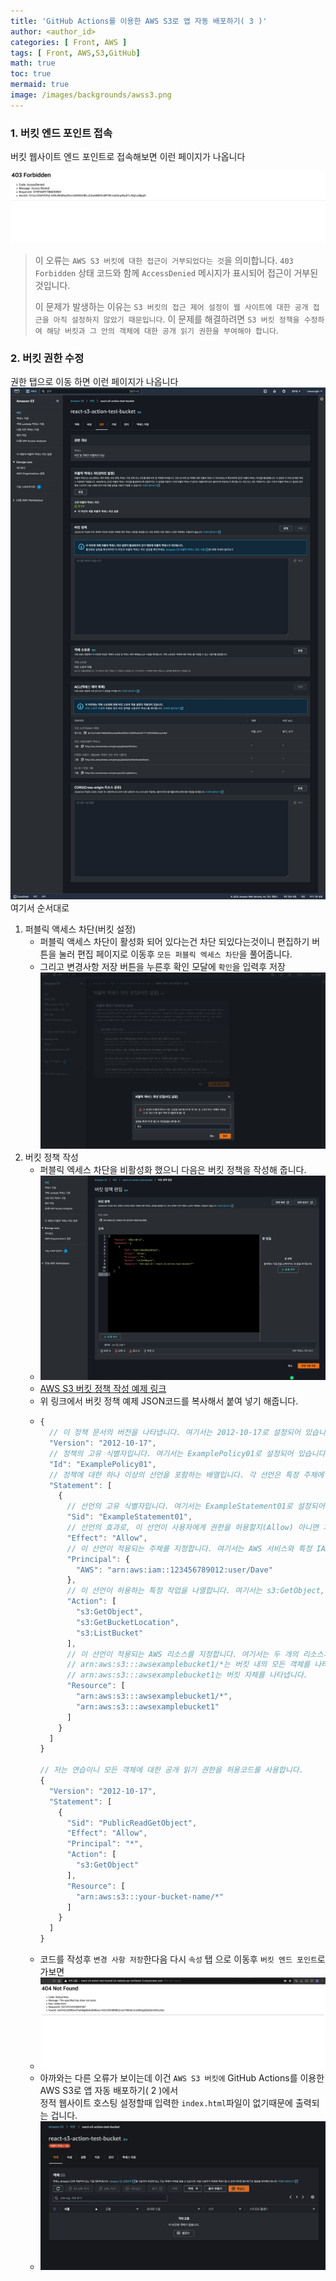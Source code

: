 ```yaml
---
title: 'GitHub Actions를 이용한 AWS S3로 앱 자동 배포하기( 3 )'
author: <author_id>
categories: [ Front, AWS ]
tags: [ Front, AWS,S3,GitHub]
math: true
toc: true
mermaid: true
image: /images/backgrounds/awss3.png
---
```


### 1. 버킷 엔드 포인트 접속
버킷 웹사이트 엔드 포인트로 접속해보면 이런 페이지가 나옵니다

![1](/images/postImages/front/aws/s3/awsS3andGitHubActions3/s3_3_1.JPG)

>이 오류는 `AWS S3 버킷에 대한 접근이 거부되었다는 것`을 의미합니다. `403 Forbidden` 상태 코드와 함께 `AccessDenied` 메시지가 표시되어 접근이 거부된 것입니다.  
>  
>이 문제가 발생하는 이유는 `S3 버킷의 접근 제어 설정이 웹 사이트에 대한 공개 접근을 아직 설정하지 않았기 때문입니다`. 이 문제를 해결하려면 `S3 버킷 정책을 수정하여 해당 버킷과 그 안의 객체에 대한 공개 읽기 권한을 부여해야 합니다`.

### 2. 버킷 권한 수정
권한 탭으로 이동 하면 이런 페이지가 나옵니다
![2](/images/postImages/front/aws/s3/awsS3andGitHubActions3/s3_3_2.JPG)
여기서 순서대로 
  1. 퍼블릭 액세스 차단(버킷 설정)
     - 퍼블릭 액세스 차단이 활성화 되어 있다는건 차단 되있다는것이니 편집하기 버튼을 눌러 편집 페이지로 이동후 `모든 퍼블릭 엑세스 차단`을 풀어줍니다.
     - 그리고 변경사항 저장 버튼을 누른후 확인 모달에 `확인`을 입력후 저장
       ![3](/images/postImages/front/aws/s3/awsS3andGitHubActions3/s3_3_3.JPG)
  2. 버킷 정책 작성
     - 퍼블릭 엑세스 차단을 비활성화 했으니 다음은 버킷 정책을 작성해 줍니다.
     - ![5](/images/postImages/front/aws/s3/awsS3andGitHubActions3/s3_3_4.JPG)
     - [AWS S3 버킷 정책 작성 예제 링크](https://docs.aws.amazon.com/AmazonS3/latest/userguide/access-policy-language-overview.html)
     - 위 링크에서 버킷 정책 예제 JSON코드를 복사해서 붙여 넣기 해줍니다.
     - ```javascript
       {
         // 이 정책 문서의 버전을 나타냅니다. 여기서는 2012-10-17로 설정되어 있습니다.
         "Version": "2012-10-17",
         // 정책의 고유 식별자입니다. 여기서는 ExamplePolicy01로 설정되어 있습니다.
         "Id": "ExamplePolicy01",
         // 정책에 대한 하나 이상의 선언을 포함하는 배열입니다. 각 선언은 특정 주체에 대한 액세스 권한을 지정합니다.
         "Statement": [
           {
             // 선언의 고유 식별자입니다. 여기서는 ExampleStatement01로 설정되어 있습니다.
             "Sid": "ExampleStatement01",
             // 선언의 효과로, 이 선언이 사용자에게 권한을 허용할지(Allow) 아니면 거부할지(Deny)를 결정합니다. 여기서는 Allow로 설정되어 있습니다.
             "Effect": "Allow",
             // 이 선언이 적용되는 주체를 지정합니다. 여기서는 AWS 서비스와 특정 IAM 사용자인 arn:aws:iam::123456789012:user/Dave에 대한 권한을 부여합니다.
             "Principal": {
               "AWS": "arn:aws:iam::123456789012:user/Dave"
             },
             // 이 선언이 허용하는 특정 작업을 나열합니다. 여기서는 s3:GetObject, s3:GetBucketLocation, s3:ListBucket 작업이 허용됩니다.
             "Action": [
               "s3:GetObject",
               "s3:GetBucketLocation",
               "s3:ListBucket"
             ],
             // 이 선언이 적용되는 AWS 리소스를 지정합니다. 여기서는 두 개의 리소스가 지정되어 있습니다. 
             // arn:aws:s3:::awsexamplebucket1/*는 버킷 내의 모든 객체를 나타내며, 
             // arn:aws:s3:::awsexamplebucket1는 버킷 자체를 나타냅니다.
             "Resource": [
               "arn:aws:s3:::awsexamplebucket1/*",
               "arn:aws:s3:::awsexamplebucket1"
             ]
           }
         ]
       }
     
       // 저는 연습이니 모든 객체에 대한 공개 읽기 권한을 허용코드를 사용합니다.
       {
         "Version": "2012-10-17",
         "Statement": [
           {
             "Sid": "PublicReadGetObject",
             "Effect": "Allow",
             "Principal": "*",
             "Action": [
               "s3:GetObject"
             ],
             "Resource": [
               "arn:aws:s3:::your-bucket-name/*"
             ]
           }
         ]
       }
     
         ```
     - 코드를 작성후 `변경 사항 저장`한다음 다시 `속성` 탭 으로 이동후 `버킷 엔드 포인트`로 가보면
     - ![6](/images/postImages/front/aws/s3/awsS3andGitHubActions3/s3_3_5.png)
     - 아까와는 다른 오류가 보이는데 이건 `AWS S3 버킷에` GitHub Actions를 이용한 AWS S3로 앱 자동 배포하기( 2 )에서  
정적 웹사이트 호스팅 설정할때 입력한 `index.html`파일이 없기때문에 출력되는 겁니다.
     - ![7](/images/postImages/front/aws/s3/awsS3andGitHubActions3/s3_3_6.png)






